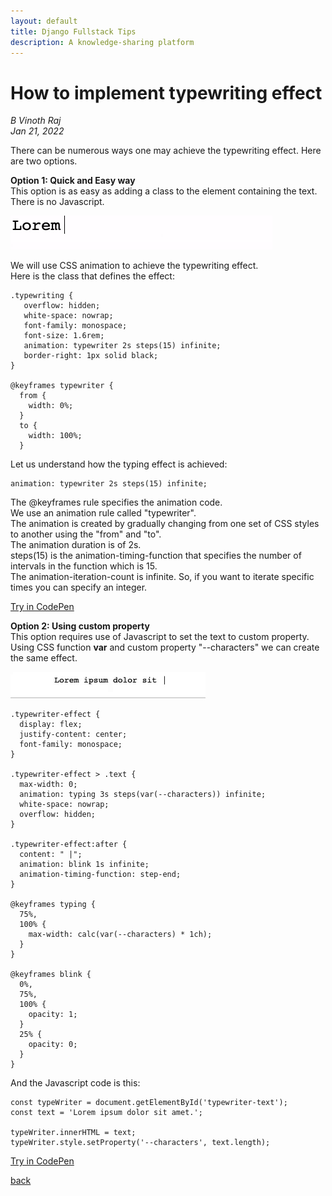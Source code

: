 ```yaml
---
layout: default
title: Django Fullstack Tips
description: A knowledge-sharing platform
---
```


# How to implement typewriting effect

_B Vinoth Raj_  
_Jan 21, 2022_  
  
There can be numerous ways one may achieve the typewriting effect. Here are two options.   

**Option 1: Quick and Easy way**  
This option is as easy as adding a class to the element containing the text. There is no Javascript.  
  
  ![Typewriting effect](../images/type2.gif)  
  
We will use CSS animation to achieve the typewriting effect.  
Here is the class that defines the effect: 
```
.typewriting {
   overflow: hidden;
   white-space: nowrap;
   font-family: monospace;
   font-size: 1.6rem;
   animation: typewriter 2s steps(15) infinite;
   border-right: 1px solid black;
}

@keyframes typewriter {
  from {
    width: 0%;
  }
  to {
    width: 100%;
  }

```
Let us understand how the typing effect is achieved:
```
animation: typewriter 2s steps(15) infinite;
```
The @keyframes rule specifies the animation code.  
We use an animation rule called "typewriter".  
The animation is created by gradually changing from one set of CSS styles to another using the "from" and "to".  
The animation duration is of 2s.  
steps(15) is the animation-timing-function that specifies the number of intervals in the function which is 15.  
The animation-iteration-count is infinite. So, if you want to iterate specific times you can specify an integer.  

[Try in CodePen](https://codepen.io/bvinraj/pen/GRMbQdg)

**Option 2: Using custom property**  
This option requires use of Javascript to set the text to custom property.  
Using CSS function **var** and custom property "--characters" we can create the same effect.

  
  ![Typewriting effect](../images/type3.gif)  
  


```
.typewriter-effect {
  display: flex;
  justify-content: center;
  font-family: monospace;
}

.typewriter-effect > .text {
  max-width: 0;
  animation: typing 3s steps(var(--characters)) infinite;
  white-space: nowrap;
  overflow: hidden;
}

.typewriter-effect:after {
  content: " |";
  animation: blink 1s infinite;
  animation-timing-function: step-end;
}

@keyframes typing {
  75%,
  100% {
    max-width: calc(var(--characters) * 1ch);
  }
}

@keyframes blink {
  0%,
  75%,
  100% {
    opacity: 1;
  }
  25% {
    opacity: 0;
  }
}
```
And the Javascript code is this:
```
const typeWriter = document.getElementById('typewriter-text');
const text = 'Lorem ipsum dolor sit amet.';

typeWriter.innerHTML = text;
typeWriter.style.setProperty('--characters', text.length);
```
[Try in CodePen](https://codepen.io/bvinraj/pen/vYeqepq)

[back](../)
